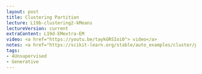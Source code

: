 ```yaml
---
layout: post
title: Clustering Partition
lecture: L19b-clustering2-kMeans
lectureVersion: current
extraContent: L19d-EMextra-EM
video: <a href="https://youtu.be/taykGRSIoi0"> video</a> 
notes: <a href="https://scikit-learn.org/stable/auto_examples/cluster/plot_cluster_comparison.html"> compare clusterings </a> 
tags:
- 4Unsupervised
- Generative
---
```

